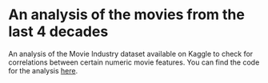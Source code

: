 # An analysis of the movies from the last 4 decades

An analysis of the Movie Industry dataset available on Kaggle to check for correlations between certain numeric movie features. You can find the code for the analysis [here](https://github.com/tubako/movie-industry/blob/main/movie-industry.ipynb).
